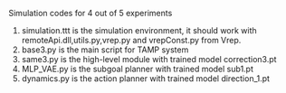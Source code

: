 Simulation codes for 4 out of 5 experiments
1. simulation.ttt is the simulation environment, it should work with remoteApi.dll,utils.py,vrep.py and vrepConst.py from Vrep.
2. base3.py is the main script for TAMP system
3. same3.py is the high-level module with trained model correction3.pt
4. MLP_VAE.py is the subgoal planner with trained model sub1.pt
5. dynamics.py is the action planner with trained model direction_1.pt
